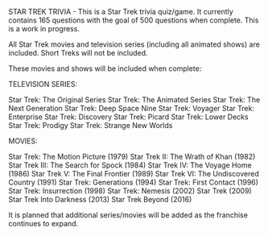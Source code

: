 STAR TREK TRIVIA - This is a Star Trek trivia quiz/game. It currently contains 165 questions with the
goal of 500 questions when complete. This is a work in progress. 

All Star Trek movies and television series (including all animated shows) are included. Short Treks
will not be included.

These movies and shows will be included when complete:

TELEVISION SERIES:

Star Trek: The Original Series
Star Trek: The Animated Series
Star Trek: The Next Generation
Star Trek: Deep Space Nine
Star Trek: Voyager
Star Trek: Enterprise
Star Trek: Discovery
Star Trek: Picard
Star Trek: Lower Decks
Star Trek: Prodigy
Star Trek: Strange New Worlds

MOVIES:

Star Trek: The Motion Picture (1979)
Star Trek II: The Wrath of Khan (1982)
Star Trek III: The Search for Spock (1984)
Star Trek IV: The Voyage Home (1986)
Star Trek V: The Final Frontier (1989)
Star Trek VI: The Undiscovered Country (1991)
Star Trek: Generations (1994)
Star Trek: First Contact (1996)
Star Trek: Insurrection (1998)
Star Trek: Nemesis (2002)
Star Trek (2009)
Star Trek Into Darkness (2013)
Star Trek Beyond (2016)

It is planned that additional series/movies will be added as the franchise continues to expand.
